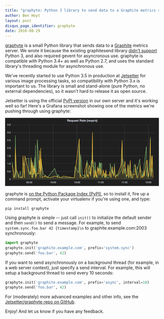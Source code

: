 ```yaml
---
title: "graphyte: Python 3 library to send data to a Graphite metrics server"
author: Ben Hoyt
layout: post
disqus_page_identifier: graphyte
date: 2016-08-29
---
```


[graphyte](https://github.com/Jetsetter/graphyte) is a small Python library that sends data to a [Graphite](https://graphiteapp.org/) metrics server. We wrote it because the existing graphitesend library [didn't support](https://github.com/daniellawrence/graphitesend/issues/59) Python 3, and also required gevent for asyncronous use. graphyte is compatible with Python 3.4+ as well as Python 2.7, and uses the standard library's threading module for asynchronous use.

We've recently started to use Python 3.5 in production at [Jetsetter](https://www.jetsetter.com/) for various image processing tasks, so compatibility with Python 3.x is important to us. The library is small and stand-alone (pure Python, no external dependencies), so it wasn't hard to release it as open source.

Jetsetter is using the official [PyPI version](https://pypi.python.org/pypi/graphyte/) in our own server and it's working well so far! Here's a Grafana screenshot showing one of the metrics we're pushing through using graphyte:

![Grafana screenshot](/public/img/graphyte.png)

graphyte is [on the Python Package Index (PyPI)](https://pypi.python.org/pypi/graphyte/), so to install it, fire up a
command prompt, activate your virtualenv if you're using one, and type:

    pip install graphyte

Using graphyte is simple -- just call `init()` to initialize the default
sender and then `send()` to send a message. For example, to send
`system.sync.foo.bar 42 {timestamp}\n` to graphite.example.com:2003
synchronously:

```python
import graphyte
graphyte.init('graphite.example.com', prefix='system.sync')
graphyte.send('foo.bar', 42)
```

If you want to send asynchronously on a background thread (for example, in a
web server context), just specify a send interval. For example, this will
setup a background thread to send every 10 seconds:

```python
graphyte.init('graphite.example.com', prefix='async', interval=10)
graphyte.send('foo.bar', 42)
```

For (moderately) more advanced examples and other info, see the [Jetsetter/graphyte repo on GitHub](https://github.com/Jetsetter/graphyte).

Enjoy! And let us know if you have any feedback.
